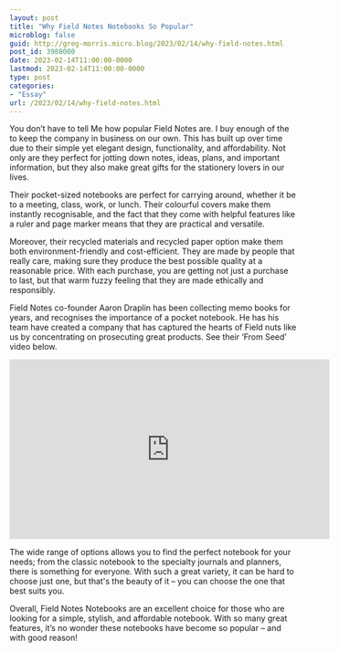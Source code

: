 ```yaml
---
layout: post
title: "Why Field Notes Notebooks So Popular"
microblog: false
guid: http://greg-morris.micro.blog/2023/02/14/why-field-notes.html
post_id: 3988000
date: 2023-02-14T11:00:00-0000
lastmod: 2023-02-14T11:00:00-0000
type: post
categories:
- "Essay"
url: /2023/02/14/why-field-notes.html
---
```

You don’t have to tell Me how popular Field Notes are. I buy enough of the to keep the company in business on our own. This has built up over time due to their simple yet elegant design, functionality, and affordability. Not only are they perfect for jotting down notes, ideas, plans, and important information, but they also make great gifts for the stationery lovers in our lives. 

Their pocket-sized notebooks are perfect for carrying around, whether it be to a meeting, class, work, or lunch. Their colourful covers make them instantly recognisable, and the fact that they come with helpful features like a ruler and page marker means that they are practical and versatile.

Moreover, their recycled materials and recycled paper option make them both environment-friendly and cost-efficient. They are made by people that really care, making sure they produce the best possible quality at a reasonable price. With each purchase, you are getting not just a purchase to last, but that warm fuzzy feeling that they are made ethically and responsibly.

Field Notes co-founder Aaron Draplin has been collecting memo books for years, and recognises the importance of a pocket notebook. He has his team have created a company that has captured the hearts of Field nuts like us by concentrating on prosecuting great products. See their ‘From Seed’ video below.

<iframe width="560" height="315" src="https://www.youtube.com/embed/R3i6ZAXrWRU" title="YouTube video player" frameborder="0" allow="accelerometer; autoplay; clipboard-write; encrypted-media; gyroscope; picture-in-picture; web-share" allowfullscreen></iframe>

The wide range of options allows you to find the perfect notebook for your needs; from the classic notebook to the specialty journals and planners, there is something for everyone. With such a great variety, it can be hard to choose just one, but that's the beauty of it – you can choose the one that best suits you.

Overall, Field Notes Notebooks are an excellent choice for those who are looking for a simple, stylish, and affordable notebook. With so many great features, it’s no wonder these notebooks have become so popular – and with good reason!
